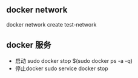 ## docker network

docker network create test-network

## docker 服务
+ 启动
sudo docker stop $(sudo docker ps -a -q)
+ 停止docker
sudo service docker stop